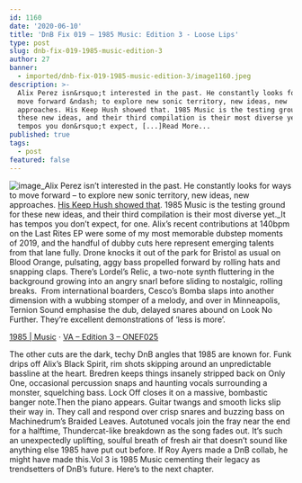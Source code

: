 ```yaml
---
id: 1160
date: '2020-06-10'
title: 'DnB Fix 019 – 1985 Music: Edition 3 - Loose Lips'
type: post
slug: dnb-fix-019-1985-music-edition-3
author: 27
banner:
  - imported/dnb-fix-019-1985-music-edition-3/image1160.jpeg
description: >-
  Alix Perez isn&rsquo;t interested in the past. He constantly looks for ways to
  move forward &ndash; to explore new sonic territory, new ideas, new
  approaches. His Keep Hush showed that. 1985 Music is the testing ground for
  these new ideas, and their third compilation is their most diverse yet. It has
  tempos you don&rsquo;t expect, [...]Read More...
published: true
tags:
  - post
featured: false
---
```

![image](../imported/dnb-fix-019-1985-music-edition-3/image1160.jpeg)_Alix Perez isn’t interested in the past. He constantly looks for ways to move forward – to explore new sonic territory, new ideas, new approaches. [His Keep Hush showed that](https://www.youtube.com/watch?v=4u7nAXV-9EY). 1985 Music is the testing ground for these new ideas, and their third compilation is their most diverse yet._It has tempos you don’t expect, for one. Alix’s recent contributions at 140bpm on the Last Rites EP were some of my most memorable dubstep moments of 2019, and the handful of dubby cuts here represent emerging talents from that lane fully. Drone knocks it out of the park for Bristol as usual on Blood Orange, pulsating, aggy bass propelled forward by rolling hats and snapping claps. There’s Lordel’s Relic, a two-note synth fluttering in the background growing into an angry snarl before sliding to nostalgic, rolling breaks.  From international boarders, Cesco’s Bomba slaps into another dimension with a wubbing stomper of a melody, and over in Minneapolis, Ternion Sound emphasise the dub, delayed snares abound on Look No Further. They’re excellent demonstrations of ‘less is more’.

[1985 | Music](https://soundcloud.com/1985music1985 "1985  |  Music") · [VA – Edition 3 – ONEF025](https://soundcloud.com/1985music1985/sets/va-edition-3-onef025 "VA - Edition 3 - ONEF025")

The other cuts are the dark, techy DnB angles that 1985 are known for. Funk drips off Alix’s Black Spirit, rim shots skipping around an unpredictable bassline at the heart. Bredren keeps things insanely stripped back on Only One, occasional percussion snaps and haunting vocals surrounding a monster, squelching bass. Lock Off closes it on a massive, bombastic banger note.Then the piano appears. Guitar twangs and smooth licks slip their way in. They call and respond over crisp snares and buzzing bass on Machinedrum’s Braided Leaves. Autotuned vocals join the fray near the end for a halftime, Thundercat-like breakdown as the song fades out. It’s such an unexpectedly uplifting, soulful breath of fresh air that doesn’t sound like anything else 1985 have put out before. If Roy Ayers made a DnB collab, he might have made this.Vol 3 is 1985 Music cementing their legacy as trendsetters of DnB’s future. Here’s to the next chapter.